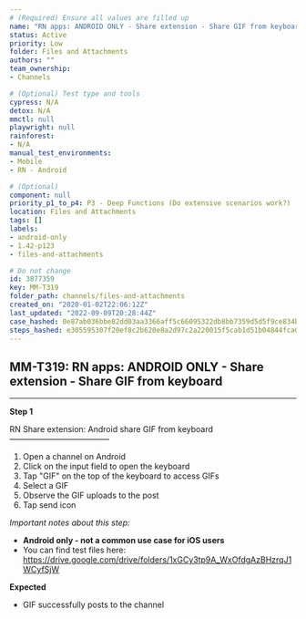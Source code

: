 ```yaml
---
# (Required) Ensure all values are filled up
name: "RN apps: ANDROID ONLY - Share extension - Share GIF from keyboard"
status: Active
priority: Low
folder: Files and Attachments
authors: ""
team_ownership: 
- Channels

# (Optional) Test type and tools
cypress: N/A
detox: N/A
mmctl: null
playwright: null
rainforest: 
- N/A
manual_test_environments: 
- Mobile
- RN - Android

# (Optional)
component: null
priority_p1_to_p4: P3 - Deep Functions (Do extensive scenarios work?)
location: Files and Attachments
tags: []
labels: 
- android-only
- 1.42-p123
- files-and-attachments

# Do not change
id: 3877359
key: MM-T319
folder_path: channels/files-and-attachments
created_on: "2020-01-02T22:06:12Z"
last_updated: "2022-09-09T20:28:44Z"
case_hashed: 0e87ab036bbe82dd03aa3366aff5c66095322db8bb7359d5d5f9ce834b30b5e0850172cf8338625e699f1aa5fcbf2a11
steps_hashed: e305595307f20ef8c2b620e8a2d97c2a220015f5cab1d51b04844fca036f87b11604b491d64bea2bcf4b6abe594e4a49
---
```


## MM-T319: RN apps: ANDROID ONLY - Share extension - Share GIF from keyboard

---

**Step 1**

RN Share extension: Android share GIF from keyboard\
–––––––––––––––––––––––––

1. Open a channel on Android
2. Click on the input field to open the keyboard
3. Tap "GIF" on the top of the keyboard to access GIFs
4. Select a GIF
5. Observe the GIF uploads to the post
6. Tap send icon

_Important notes about this step:_

- **Android only - not a common use case for iOS users**
- You can find test files here: <https://drive.google.com/drive/folders/1xGCy3tp9A_WxOfdgAzBHzrqJ1WCyfSjW>

**Expected**

- GIF successfully posts to the channel
